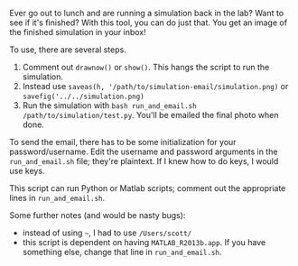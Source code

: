 Ever go out to lunch and are running a simulation back in the lab? Want to see
if it's finished? With this tool, you can do just that. You get an image of
the finished simulation in your inbox!

To use, there are several steps.

1. Comment out `drawnow()` or `show()`. This hangs the script to run the
   simulation.
2. Instead use `saveas(h, '/path/to/simulation-email/simulation.png)` or
   `savefig('../../simulation.png)`
3. Run the simulation with `bash run_and_email.sh /path/to/simulation/test.py`. 
   You'll be emailed the final photo when done.

To send the email, there has to be some initialization for your
password/username. Edit the username and password arguments in the
`run_and_email.sh` file; they're plaintext. If I knew how to do keys, I would use
keys.

This script can run Python or Matlab scripts; comment out the appropriate lines
in `run_and_email.sh`. 

Some further notes (and would be nasty bugs):
* instead of using `~`, I had to use `/Users/scott/`
* this script is dependent on having `MATLAB_R2013b.app`. If you have something
  else, change that line in `run_and_email.sh`.

